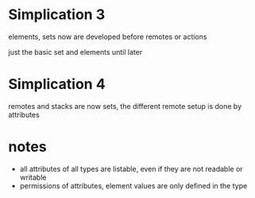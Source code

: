 

# Simplication 3
elements, sets now are developed before remotes or actions

just the basic set and elements until later

# Simplication 4
 remotes and stacks are now sets, the different remote setup is done by attributes

# notes
* all attributes of all types are listable, even if they are not readable or writable
* permissions of attributes, element values are only defined in the type







